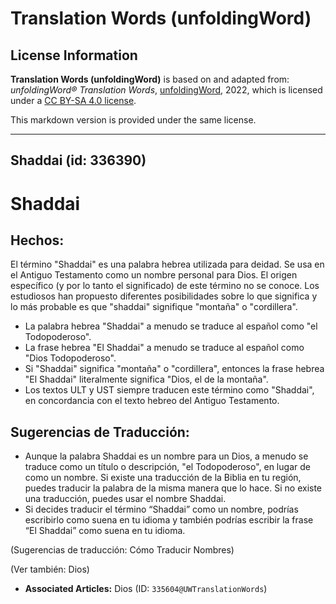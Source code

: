# Translation Words (unfoldingWord)

## License Information

**Translation Words (unfoldingWord)** is based on and adapted from: _unfoldingWord® Translation Words_, [unfoldingWord](https://unfoldingword.org/utw), 2022, which is licensed under a [CC BY-SA 4.0 license](https://creativecommons.org/licenses/by-sa/4.0/legalcode.en).

This markdown version is provided under the same license.



--------------------------------

## Shaddai (id: 336390)

Shaddai
=======

Hechos:
-------

El término "Shaddai" es una palabra hebrea utilizada para deidad. Se usa en el Antiguo Testamento como un nombre personal para Dios. El origen específico (y por lo tanto el significado) de este término no se conoce. Los estudiosos han propuesto diferentes posibilidades sobre lo que significa y lo más probable es que "shaddai" signifique "montaña" o "cordillera".

* La palabra hebrea "Shaddai" a menudo se traduce al español como "el Todopoderoso".
* La frase hebrea "El Shaddai" a menudo se traduce al español como "Dios Todopoderoso".
* Si "Shaddai" significa "montaña" o "cordillera", entonces la frase hebrea "El Shaddai" literalmente significa "Dios, el de la montaña".
* Los textos ULT y UST siempre traducen este término como "Shaddai", en concordancia con el texto hebreo del Antiguo Testamento.

Sugerencias de Traducción:
--------------------------

* Aunque la palabra Shaddai es un nombre para un Dios, a menudo se traduce como un título o descripción, "el Todopoderoso", en lugar de como un nombre. Si existe una traducción de la Biblia en tu región, puedes traducir la palabra de la misma manera que lo hace. Si no existe una traducción, puedes usar el nombre Shaddai.
* Si decides traducir el término “Shaddai” como un nombre, podrías escribirlo como suena en tu idioma y también podrías escribir la frase “El Shaddai” como suena en tu idioma.

(Sugerencias de traducción: Cómo Traducir Nombres)

(Ver también: Dios)

* **Associated Articles:** Dios (ID: `335604@UWTranslationWords`)

